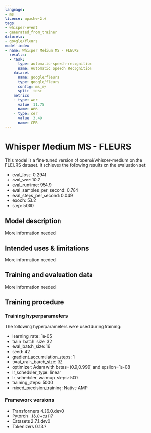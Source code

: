 ```yaml
---
language:
- ms
license: apache-2.0
tags:
- whisper-event
- generated_from_trainer
datasets:
- google/fleurs
model-index:
- name: Whisper Medium MS - FLEURS
  results:
  - task:
      type: automatic-speech-recognition
      name: Automatic Speech Recognition
    dataset:
      name: google/fleurs
      type: google/fleurs
      config: ms_my
      split: test
    metrics:
    - type: wer
      value: 11.75
      name: WER
    - type: cer
      value: 3.49
      name: CER
---
```


<!-- This model card has been generated automatically according to the information the Trainer had access to. You
should probably proofread and complete it, then remove this comment. -->

# Whisper Medium MS - FLEURS

This model is a fine-tuned version of [openai/whisper-medium](https://huggingface.co/openai/whisper-medium) on the FLEURS dataset.
It achieves the following results on the evaluation set:
- eval_loss: 0.2941
- eval_wer: 10.2
- eval_runtime: 954.9
- eval_samples_per_second: 0.784
- eval_steps_per_second: 0.049
- epoch: 53.2
- step: 5000

## Model description

More information needed

## Intended uses & limitations

More information needed

## Training and evaluation data

More information needed

## Training procedure

### Training hyperparameters

The following hyperparameters were used during training:
- learning_rate: 1e-05
- train_batch_size: 32
- eval_batch_size: 16
- seed: 42
- gradient_accumulation_steps: 1
- total_train_batch_size: 32
- optimizer: Adam with betas=(0.9,0.999) and epsilon=1e-08
- lr_scheduler_type: linear
- lr_scheduler_warmup_steps: 500
- training_steps: 5000
- mixed_precision_training: Native AMP

### Framework versions

- Transformers 4.26.0.dev0
- Pytorch 1.13.0+cu117
- Datasets 2.7.1.dev0
- Tokenizers 0.13.2
